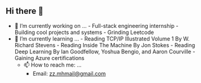 ## Hi there 👋

- 🔭 I’m currently working on ...
      - Full-stack engineering internship
      - Building cool projects and systems
      - Grinding Leetcode
- 🌱 I’m currently learning ...
      - Reading TCP/IP Illustrated Volume 1 By W. Richard Stevens
      - Reading Inside The Machine By Jon Stokes
      - Reading Deep Learning By Ian Goodfellow, Yoshua Bengio, and Aaron Courville
      - Gaining Azure certifications
  - 📫 How to reach me: ...
      - Email: zz.mhmail@gmail.com
